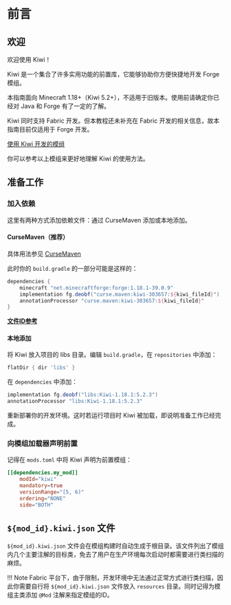 # 前言

## 欢迎

欢迎使用 Kiwi！

Kiwi 是一个集合了许多实用功能的前置库，它能够协助你方便快捷地开发 Forge 模组。

本指南面向 Minecraft 1.18+（Kiwi 5.2+），不适用于旧版本。使用前请确定你已经对 Java 和 Forge 有了一定的了解。

Kiwi 同时支持 Fabric 开发。但本教程还未补充在 Fabric 开发的相关信息，故本指南目前仅适用于 Forge 开发。

[使用 Kiwi 开发的模组](https://www.curseforge.com/minecraft/mc-mods/kiwi/relations/dependents?filter-related-dependents=3)

你可以参考以上模组来更好地理解 Kiwi 的使用方法。

## 准备工作

### 加入依赖

这里有两种方式添加依赖文件：通过 CurseMaven 添加或本地添加。

#### CurseMaven（推荐）

具体用法参见 [CurseMaven](https://www.cursemaven.com/)

此时你的 `build.gradle` 的一部分可能是这样的：

```groovy
dependencies {
	minecraft "net.minecraftforge:forge:1.18.1-39.0.9"
	implementation fg.deobf("curse.maven:kiwi-303657:${kiwi_fileId}")
    annotationProcessor "curse.maven:kiwi-303657:${kiwi_fileId}"
}
```

[**文件ID参考**](https://www.curseforge.com/minecraft/mc-mods/kiwi/files/all)

#### 本地添加

将 Kiwi 放入项目的 libs 目录。编辑 `build.gradle`，在 `repositories` 中添加：

```groovy
flatDir { dir 'libs' }
```

在 `dependencies` 中添加：

```groovy
implementation fg.deobf("libs:Kiwi-1.18.1:5.2.3")
annotationProcessor "libs:Kiwi-1.18.1:5.2.3"
```

重新部署你的开发环境。这时若运行项目时 Kiwi 被加载，即说明准备工作已经完成。

### 向模组加载器声明前置

记得在 `mods.toml` 中将 Kiwi 声明为前置模组：

```toml
[[dependencies.my_mod]]
    modId="kiwi"
    mandatory=true
    versionRange="[5, 6)"
    ordering="NONE"
    side="BOTH"
```

## `${mod_id}.kiwi.json` 文件

`${mod_id}.kiwi.json` 文件会在模组构建时自动生成于根目录。该文件列出了模组内几个主要注解的目标类，免去了用户在生产环境每次启动时都需要进行类扫描的麻烦。

!!! Note
	Fabric 平台下，由于限制，开发环境中无法通过正常方式进行类扫描，因此你需要自行将 `${mod_id}.kiwi.json` 文件放入 `resources` 目录。同时记得为模组主类添加 `@Mod` 注解来指定模组的ID。